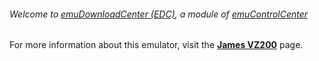 ###### Welcome to [emuDownloadCenter (EDC)](https://github.com/PhoenixInteractiveNL/emuDownloadCenter/wiki/), a module of [emuControlCenter](https://github.com/PhoenixInteractiveNL/emuControlCenter/wiki/)

For more information about this emulator, visit the [**James VZ200**](https://github.com/PhoenixInteractiveNL/emuDownloadCenter/wiki/Emulator-jvz200#menu) page.
